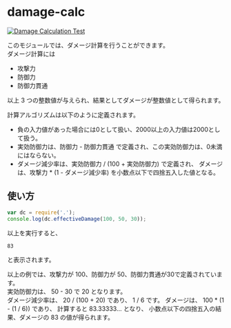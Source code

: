 # damage-calc

[![Damage Calculation Test](https://github.com/for-N/damage-calc-4005-gh-actions/actions/workflows/main.yml/badge.svg)](https://github.com/for-N/damage-calc-4005-gh-actions/actions/workflows/main.yml)

このモジュールでは、ダメージ計算を行うことができます。  
ダメージ計算には

- 攻撃力
- 防御力
- 防御力貫通

以上 3 つの整数値が与えられ、結果としてダメージが整数値として得られます。

計算アルゴリズムは以下のように定義されます。

- 負の入力値があった場合には0として扱い、2000以上の入力値は2000として扱う。
- 実効防御力は、防御力 - 防御力貫通 で定義され、この実効防御力は、0未満にはならない。
- ダメージ減少率は、実効防御力 / (100 + 実効防御力) で定義され、
  ダメージは、攻撃力 * (1 - ダメージ減少率) を小数点以下で四捨五入した値となる。

## 使い方

```js
var dc = require('.');
console.log(dc.effectiveDamage(100, 50, 30));
```

以上を実行すると、

```
83
```

と表示されます。

以上の例では、攻撃力が 100、防御力が 50、防御力貫通が30で定義されています。  
実効防御力は、 50 - 30 で 20 となります。  
ダメージ減少率は、 20 / (100 + 20) であり、 1 / 6 です。
ダメージは、 100 * (1 - (1 / 6)) であり、 
計算すると 83.33333... となり、
小数点以下の四捨五入の結果、ダメージの 83 の値が得られます。
